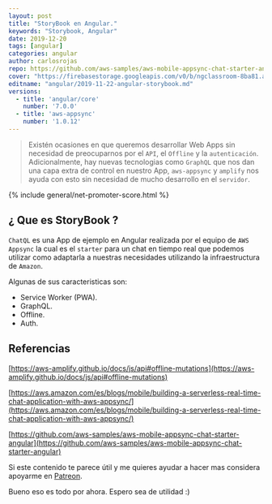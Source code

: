 ```yaml
---
layout: post
title: "StoryBook en Angular."
keywords: "Storybook, Angular"
date: 2019-12-20
tags: [angular]
categories: angular
author: carlosrojas
repo: https://github.com/aws-samples/aws-mobile-appsync-chat-starter-angular
cover: "https://firebasestorage.googleapis.com/v0/b/ngclassroom-8ba81.appspot.com/o/posts%2F2019-11-22-angular-storybook%2Fcover.png?alt=media&token=f2997411-c357-40fb-8f74-79adf31b9473"
editname: "angular/2019-11-22-angular-storybook.md"
versions:
  - title: 'angular/core'
    number: '7.0.0'
  - title: 'aws-appsync'
    number: '1.0.12'
---
```


> Existén ocasiones en que queremos desarrollar Web Apps sin necesidad de preocuparnos por el `API`, el `Offline` y la `autenticación`. Adicionalmente, hay nuevas tecnologias como `GraphQL` que nos dan una capa extra de control en nuestro App, `aws-appsync` y `amplify` nos ayuda con esto sin necesidad de mucho desarrollo en el `servidor`.

<!--summary-->

<amp-img width="810" height="450" layout="responsive" src="https://firebasestorage.googleapis.com/v0/b/ngclassroom-8ba81.appspot.com/o/posts%2F2019-11-22-angular-storybook%2Fcover.png?alt=media&token=f2997411-c357-40fb-8f74-79adf31b9473"></amp-img>

{% include general/net-promoter-score.html %}

## ¿ Que es StoryBook ?

`ChatQL` es una App de ejemplo en Angular realizada por el equipo de `AWS Appsync` la cual es el `starter` para un chat en tiempo real que podemos utilizar como adaptarla a nuestras necesidades utilizando la infraestructura de `Amazon`.

<amp-youtube width="560" 
            height="315"
            layout="responsive"
            data-videoid="F2Oc_8R73Ao"></amp-youtube>

Algunas de sus caracteristicas son:

- Service Worker (PWA).
- GraphQL.
- Offline.
- Auth.


## Referencias
[https://aws-amplify.github.io/docs/js/api#offline-mutations](https://aws-amplify.github.io/docs/js/api#offline-mutations)

[https://aws.amazon.com/es/blogs/mobile/building-a-serverless-real-time-chat-application-with-aws-appsync/](https://aws.amazon.com/es/blogs/mobile/building-a-serverless-real-time-chat-application-with-aws-appsync/)

[https://github.com/aws-samples/aws-mobile-appsync-chat-starter-angular](https://github.com/aws-samples/aws-mobile-appsync-chat-starter-angular)

Si este contenido te parece útil y me quieres ayudar a hacer mas considera apoyarme en [Patreon](https://www.patreon.com/carlosrojas_o).

Bueno eso es todo por ahora. Espero sea de utilidad :)